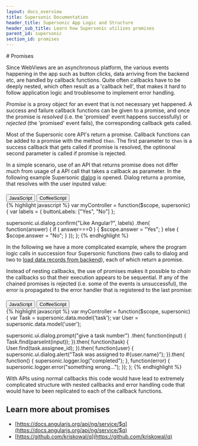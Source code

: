 ```yaml
---
layout: docs_overview
title: Supersonic Documentation
header_title: Supersonic App Logic and Structure
header_sub_title: Learn how Supersonic utilizes promises
parent_id: supersonic
section_id: promises
---
```

<section class="ag__docs__content">

<section class="docs-section" id="promises">
# Promises

Since WebViews are an asynchronous platform, the various events happening in the app such as button clicks, data arriving from the backend etc, are handled by callback functions. Quite often callbacks have to be deeply nested, which often result as a 'callback hell', that makes it hard to follow application logic and troublesome to implement error handling.

_Promise_ is a proxy object for an event that is not necessary yet happened. A success and failure callback functions can be given to a promise, and once the promise is _resolved_ (i.e. the 'promised' event happens successfully) or _rejected_ (the 'promised' event fails), the corresponding callback gets called.

Most of the Supersonic core API's return a promise. Callback functions can be added to a promise with the method `then`. The first parameter to `then` is a success callback that gets called if promise is resolved, the optinonal second parameter is called if promise is rejected.

In a simple scenario, use of an API that returns promise does not differ much from usage of a API call that takes a callback as parameter. In the following example Supersonic [dialog][dialog-api] is opened. Dialog returns a promise, that resolves with the user inputed value:

<div class="clearfix">
  <div class="btn-group btn-group-xs pull-right" role="group" style="margin-top: 20px;">
    <button type="button" data-role="type-switch" data-type="js" class="btn btn-primary active">JavaScript</button>
    <button type="button" data-role="type-switch" data-type="coffee" class="btn btn-default">CoffeeScript</button>
  </div>
</div>

<div data-role="example-code" data-type="js">
{% highlight javascript %}
var myController = function($scope, supersonic) {
  var labels = {
    buttonLabels: ["Yes", "No"]
  };

  supersonic.ui.dialog.confirm("Like Angular?", labels)
  .then( function(answer) {
    if ( answer===0 ) {
      $scope.answer = "Yes";
    }
    else {
      $scope.answer = "No";
    }
  });
};
{% endhighlight %}
</div>

<div data-role="example-code" data-type="coffee" style="display: none;">
{% highlight coffeescript %}
myController = ($scope, supersonic) ->
  labels =
    buttonLabels: ["Yes", "No"]

  supersonic.ui.dialog.confirm("Like Angular?", labels)
  .then (answer) ->
    if ( answer==0 )
      $scope.answer = "Yes"
    else
      $scope.answer = "No"
{% endhighlight %}
</div>

In the following we have a more complicated example, where the program logic calls in succession four Supersonic functions (two calls to dialog and two to [load data records from backend][data-model-api]), each of which return a promise.

Instead of nesting callbacks, the use of promises makes it possible to _chain_ the callbacks so that their execution appears to be sequential. If any of the chained promises is rejected (i.e. some of the events is unsuccessful), the error is propagated to the error handler that is registered to the last promise:

<div class="clearfix">
  <div class="btn-group btn-group-xs pull-right" role="group" style="margin-top: 20px;">
    <button type="button" data-role="type-switch" data-type="js" class="btn btn-primary active">JavaScript</button>
    <button type="button" data-role="type-switch" data-type="coffee" class="btn btn-default">CoffeeScript</button>
  </div>
</div>

<div data-role="example-code" data-type="js">
{% highlight javascript %}
var myController = function($scope, supersonic) {
  var Task = supersonic.data.model('task');
  var User = supersonic.data.model('user');

  supersonic.ui.dialog.prompt("give a task number")
  .then( function(input) { 
    Task.find(parseInt(input));
  }).then( function(task) {
    User.find(task.assignee_id);
  }).then( function(user) {
    supersonic.ui.dialog.alert("Task was assigned to #{user.name}");
  }).then( function() {
    supersonic.logger.log("completed");
  }, function(error) {
    supersonic.logger.error("something wrong...");
  });
};
{% endhighlight %}
</div>

<div data-role="example-code" data-type="coffee" style="display: none;">
{% highlight coffeescript %}
myController = ($scope, supersonic) ->
  Task = supersonic.data.model('task')
  User = supersonic.data.model('user')

  supersonic.ui.dialog.prompt("give a task number")
  .then
    (input) -> Task.find(parseInt(input))
  .then
    (task) -> User.find(task.assignee_id)
  .then
    (user) -> supersonic.ui.dialog.alert "Task was assigned to #{user.name}"
  .then
    () -> supersonic.logger.log "completed",
    (error) -> supersonic.logger.error "something wrong..."  
{% endhighlight %}
</div>

With APIs using normal callbacks this code would have lead to extremely complicated structure with nested callbacks and error handling code that would have to been replicated to each of the callback functions.

## Learn more about promises

 - [https://docs.angularjs.org/api/ng/service/$q](https://docs.angularjs.org/api/ng/service/$q)
 - [https://github.com/kriskowal/q](https://github.com/kriskowal/q)

</section>

</section>

[data-model-api]: /supersonic/api-reference/stable/supersonic/data/model/model-class/
[dialog-api]: /supersonic/api-reference/stable/supersonic/ui/dialog/confirm